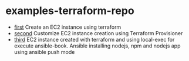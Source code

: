 # examples-terraform-repo

- [first](./1create-ec2-with-terraform) Create an EC2 instance using terraform
- [second](./2ec2-installing-app-with-terraform-provisioner) Customize EC2 instance creation using Terraform Provisioner
- [third](./2ec2-installing-app-with-ansible-push-mode) EC2 instance created with terraform and using local-exec for execute ansible-book. Ansible installing nodejs, npm and nodejs app using ansible push mode